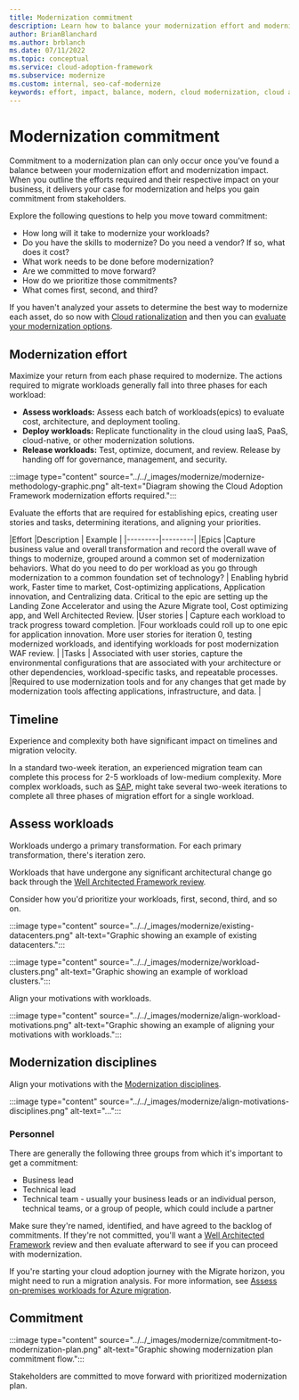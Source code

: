 ```yaml
---
title: Modernization commitment
description: Learn how to balance your modernization effort and modernization impact, to gain commitment to your cloud adoption-related modernization plan.
author: BrianBlanchard
ms.author: brblanch
ms.date: 07/11/2022
ms.topic: conceptual
ms.service: cloud-adoption-framework
ms.subservice: modernize
ms.custom: internal, seo-caf-modernize
keywords: effort, impact, balance, modern, cloud modernization, cloud adoption framework
---
```

<!--This article might have dependencies or require links to future articles related to the modernization disciplines. But no other known links or dependencies are identified at this point.
Primary Deliverable: CAF/Modernize/Commit-to-modernization-plan.md
Effort, Impact, Commitment
Minimum: 1 article		Maximum: 4 articles-->

# Modernization commitment

Commitment to a modernization plan can only occur once you've found a balance between your modernization effort and modernization impact. When you outline the efforts required and their respective impact on your business, it delivers your case for modernization and helps you gain commitment from stakeholders.

Explore the following questions to help you move toward commitment:

- How long will it take to modernize your workloads?
- Do you have the skills to modernize? Do you need a vendor? If so, what does it cost?
- What work needs to be done before modernization?
- Are we committed to move forward?
- How do we prioritize those commitments?
- What comes first, second, and third?

If you haven't analyzed your assets to determine the best way to modernize each asset, do so now with  [Cloud rationalization](/azure/cloud-adoption-framework/digital-estate/5-rs-of-rationalization) and then you can [evaluate your modernization options](evaluate-modernization-options.md).

## Modernization effort

Maximize your return from each phase required to modernize. The actions required to migrate workloads generally fall into three phases for each workload:

- **Assess workloads:** Assess each batch of workloads(epics) to evaluate cost, architecture, and deployment tooling.
- **Deploy workloads:** Replicate functionality in the cloud using IaaS, PaaS, cloud-native, or other modernization solutions.
- **Release workloads:** Test, optimize, document, and review. Release by handing off for governance, management, and security.

:::image type="content" source="../../_images/modernize/modernize-methodology-graphic.png" alt-text="Diagram showing the Cloud Adoption Framework modernization efforts required.":::

Evaluate the efforts that are required for establishing epics, creating user stories and tasks, determining iterations, and aligning your priorities.

|Effort  |Description | Example |
|---------|---------|
|Epics    |Capture business value and overall transformation and record the overall wave of things to modernize, grouped around a common set of modernization behaviors. What do you need to do per workload as you go through modernization to a common foundation set of technology?   | Enabling hybrid work, Faster time to market, Cost-optimizing applications, Application innovation, and Centralizing data. Critical to the epic are setting up the Landing Zone Accelerator and using the Azure Migrate tool, Cost optimizing app, and Well Architected Review.
|User stories     | Capture each workload to track progress toward completion.     |Four workloads could roll up to one epic for application innovation. More user stories for iteration 0, testing modernized workloads, and identifying workloads for post modernization WAF review. |
|Tasks     | Associated with user stories, capture the environmental configurations that are associated with your architecture or other dependencies, workload-specific tasks, and repeatable processes.   |Required to use modernization tools and for any changes that get made by modernization tools affecting applications, infrastructure, and data.  |

## Timeline

Experience and complexity both have significant impact on timelines and migration velocity.

In a standard two-week iteration, an experienced migration team can complete this process for 2-5 workloads of low-medium complexity. More complex workloads, such as [SAP](https://azure.microsoft.com/solutions/sap/azure-solutions/), might take several two-week iterations to complete all three phases of migration effort for a single workload.

## Assess workloads

Workloads undergo a primary transformation. For each primary transformation, there's iteration zero.

Workloads that have undergone any significant architectural change go back through the [Well Architected Framework review](/azure/architecture/framework/).

Consider how you'd prioritize your workloads, first, second, third, and so on.

:::image type="content" source="../../_images/modernize/existing-datacenters.png" alt-text="Graphic showing an example of existing datacenters.":::

:::image type="content" source="../../_images/modernize/workload-clusters.png" alt-text="Graphic showing an example of workload clusters.":::

Align your motivations with workloads.

:::image type="content" source="../../_images/modernize/align-workload-motivations.png" alt-text="Graphic showing an example of aligning your motivations with workloads.":::

## Modernization disciplines

Align your motivations with the [Modernization disciplines](../modernize-disciplines/index.md).

:::image type="content" source="../../_images/modernize/align-motivations-disciplines.png" alt-text="...":::

### Personnel

There are generally the following three groups from which it's important to get a commitment:

- Business lead
- Technical lead
- Technical team - usually your business leads or an individual person, technical teams, or a group of people, which could include a partner

Make sure they're named, identified, and have agreed to the backlog of commitments. If they're not committed, you'll want a [Well Architected Framework](/azure/architecture/framework/) review and then evaluate afterward to see if you can proceed with modernization.

If you're starting your cloud adoption journey with the Migrate horizon, you might need to run a migration analysis. For more information, see [Assess on-premises workloads for Azure migration](/azure/cloud-adoption-framework/plan/contoso-migration-assessment).

## Commitment

:::image type="content" source="../../_images/modernize/commitment-to-modernization-plan.png" alt-text="Graphic showing modernization plan commitment flow.":::

Stakeholders are committed to move forward with prioritized modernization plan.
